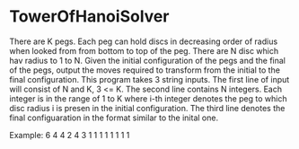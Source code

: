 # TowerOfHanoiSolver
There are K pegs. Each peg can hold discs in decreasing order of radius when looked from from bottom to top of the peg. There are N disc which hav radius to 1 to N. Given the initial configuration of the pegs and the final of the pegs, output the moves required to transform from the initial to the final configuration.
This program takes 3 string inputs.
The first line of input will consist of N and K, 3 <= K.
The second line contains N integers. Each integer is in the range of 1 to K where i-th integer denotes the peg to which disc radius i is presen in the initial configuration.
The third line denotes the final configuaration in the format similar to the inital one.

Example:
6 4
4 2 4 3 1 1
1 1 1 1 1 1
